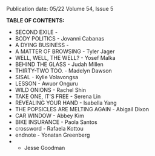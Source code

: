 Publication date: 05/22
Volume 54, Issue 5

**TABLE OF CONTENTS:**
- SECOND EXILE -  
- BODY POLITICS - Jovanni Cabanas
- A DYING BUSINESS -  
- A MATTER OF BROWSING - Tyler Jager
- WELL, WELL, THE WELL? - Yosef Malka
- BEHIND THE GLASS - Judah Millen
- THIRTY-TWO TOO. - Madelyn Dawson
- SISAL - Kylie Volavongsa
- LESSON - Awuor Onguru
- WILD ONIONS - Rachel Shin
- TAKE ONE, IT'S FREE - Serena Lin
- REVEALING YOUR HAND - Isabella Yang
- THE POPSICLES ARE MELTING AGAIN - Abigail Dixon
- CAR WINDOW - Abbey Kim
- BIKE INSURANCE - Paola Santos
- crossword - Rafaela Kottou
- endnote - Yonatan Greenberg
-  - Jesse Goodman

